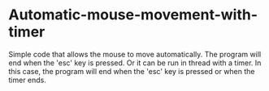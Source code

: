 # Automatic-mouse-movement-with-timer
Simple code that allows the mouse to move automatically. The program will end when the 'esc' key is pressed. Or it can be run in thread with a timer. In this case, the program will end when the 'esc' key is pressed or when the timer ends.
